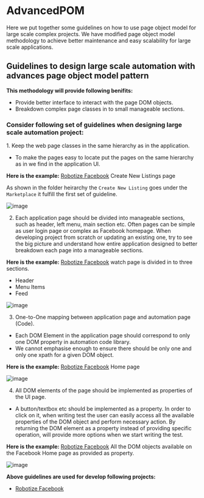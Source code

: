 # AdvancedPOM
Here we put together some guidelines on how to use page object model for large scale complex projects. 
We have modified page object model methodology to achieve better maintenance and easy scalability for large scale applications. 

<h2>Guidelines to design large scale automation with advances page object model pattern</h2>

**This methodology will provide following benifits:**
*	Provide better interface to interact with the page DOM objects.
*	Breakdown complex page classes in to small manageable sections.


<h3>Consider following set of guidelines when designing large scale automation project:</h3>
1.	Keep the web page classes in the same hierarchy as in the application.
 
 * To make the pages easy to locate put the pages on the same hierarchy as in we find in the application UI.
 
 
**Here is the example:** [Robotize Facebook](https://github.com/IRobotizeInternet/Facebook) Create New Listings page
 
 As shown in the folder heirarchy the `Create New Listing` goes under the `Marketplace` it fulfill the first set of guideline.
 
![image](https://user-images.githubusercontent.com/83523058/117238803-67c35200-ade2-11eb-8021-76cb78b23b2d.png)


 
2.	Each application page should be divided into manageable sections, such as header, left menu, main section etc. 
Often pages can be simple as user login page or complex as Facebook homepage. When developing project from scratch or updating an existing one, try to see the big picture and understand how entire application designed to better breakdown each page into a manageable sections. 

**Here is the example:** [Robotize Facebook](https://github.com/IRobotizeInternet/Facebook/tree/master/Robotize.BLL/App/LoggedIn/Pages/Watch) watch page is divided in to three sections.
* Header
* Menu Items
* Feed

![image](https://user-images.githubusercontent.com/83523058/117239249-46af3100-ade3-11eb-9e18-45b47f2d1a67.png)


3.	One-to-One mapping between application page and automation page (Code).
* Each DOM Element in the application page should correspond to only one DOM property in automation code library.
* We cannot emphasise enough to ensure there should be only one and only one xpath for a given DOM object. 

**Here is the example:** [Robotize Facebook](https://github.com/IRobotizeInternet/Facebook/blob/master/Robotize.BLL/App/LoggedIn/Pages/Home/PageHome.cs) Home page

![image](https://user-images.githubusercontent.com/83523058/117241075-25e8da80-ade7-11eb-8e7b-ce571215d252.png)

4.	All DOM elements of the page should be implemented as properties of the UI page. 
* A button/textbox etc should be implemented as a property. In order to click on it, when writing test the user can easily access all the available properties of the DOM object  and perform necessary action. By returning the DOM element as a property instead of providing specific operation, will provide more options when we start writing the test.

**Here is the example:** [Robotize Facebook](https://github.com/IRobotizeInternet/Facebook/blob/master/Robotize.BLL/App/LoggedIn/Pages/Home/PageHome.cs) All the DOM objects available on the Facebook Home page as provided as property. 

![image](https://user-images.githubusercontent.com/83523058/117241533-3b123900-ade8-11eb-80c3-6faad4ca0b96.png)


**Above guidelines are used for develop following projects:**
* [Robotize Facebook](https://github.com/IRobotizeInternet/Facebook)
